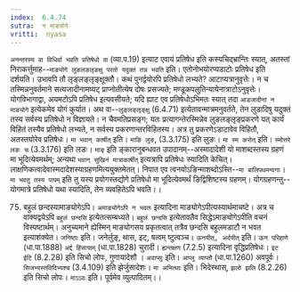 ```yaml
---
index:  6.4.74
sutra:  न माङ्योगे
vritti:  nyasa
---
```


`अनन्तरस्य वा विधिर्वा भवति प्रतिषेधो वा` (व्या.प.19) इत्याट एवायं प्रतिषेध इति कस्यचिद्भ्रान्तिः स्यात्, अतस्तां निराकर्त्तुमाह--`माङ्योगे लुङलङलृङक्षु परतो यदुक्तं तन्न भवति` इति। एतोनोभयोरप्यडाटोः प्रतिषेध इति दर्शयति। उभावपि तौ लृङ्लङ्लृङ्क्षूक्तौ। कथं पुनर्द्वयोरपि प्रतिषेधो लभ्यते? आटाप्यत्रानुवृत्तेः। न च तस्मिन्ननुवर्तमाने सत्यजादीनामष्यट् प्राप्नोतीत्येष दोषः प्रसज्यते; मण्डूकपलुतिन्यायेनात्राटोऽनुवृत्तेः। योगविभागाद्वा, अयमटोऽपि प्रतिषेध इत्यवसीयते; यदि ह्याट एव प्रतिषेधोऽभिमतः स्यात् तदा `आडजादीनां न माङ्योगे` इत्येकमेव योगं कुर्यात।
अथ वा--`लुङ्लङ्लृङ्क्षु` (6.4.71) इत्येतावन्मात्रमनुवर्तते, तेन लुडादिषु यदुक्तं तस्य सर्वस्य प्रतिषेधो न विज्ञायते। न चैवमतिप्रसङ्ग; यतः प्रत्यागन्तेरस्मिन्नेव लुङलङ्लृङ्प्रकरणे यत् कार्यं विहितं तस्यैव प्रतिषेधो लभ्यते, न सर्वस्य प्रकरणान्तरविहितस्य। अत्र तु प्रकरणेऽडाटावेव विहितौ, अतस्तयोरेव प्रतिषेधः।
`मा भवान् कार्षीत्` इति। `माङि लुङ`, (3.3.175) इति लुङः। `मा स्म करोत्` इति। `स्मोत्तरे लङः च` (3.3.176) इति लङः। `माङ्` इति ङ्कारानुबन्धवत उपादानम्--अस्मादादेशी यो माशब्दस्तस्य ग्रहणं मा भूदित्येवमर्थम्; अन्यथा `भवान् सुखिनं मात्राकार्षींत्` इत्यत्रापि प्रतिषेधः स्यादिति केचित्। लाक्षणिकत्वादेवास्मदादेशस्याग्रहणमित्ययुक्तमेतत्। निपात एव त्वनयोऽङिन्माशब्दोऽस्ति--`मा बालिपथमन्वगाः`। `मा भवतु तस्य पापम्` इति तु यस्य प्रयोगस्तद्योगे प्रतिषेधो मा भूदित्येवमर्थं ङिद्विशिष्टस्य ग्रहणम्। योगग्रहणन्तु--योगमात्रे प्रतिषेधो यथा स्यादिति, तेन व्यवहितेऽपि भवति।।

75. बहुलं छन्दस्यामाङ्योगेऽपि।
`अमाङ्योगेऽपि न भवतः` इत्यादिना माङ्योगेऽपीत्यस्यार्थमाचष्टे। अत्र च वाक्यद्वयेऽपि `बहुलं छन्दसि` इत्येतत्सम्बध्यते। `बहुलं छन्दसि` इत्येतावतैव सिद्धेऽमाङ्योगेऽपीति वचनं विस्पष्टार्थम्। अनुच्यमाने ह्येस्मिन् माङ्योगसय प्रकृतत्वात् तत्रैव छन्दसि बहुलमडाटौ न भवत इत्याशंक्येत। `जनिष्ठाः` इति। जनेर्लुङ्, थास, इट्, षत्वम् ष्टुत्वञ्च। `ऊनयीत्, अर्दयीत्` इति। `ऊन परिहाणे` (धा.पा.1888) `अर्द्द हिंसायाम्` (धा.पा.1828) चुरादी। `ह्यन्तक्षण` (7.2.5) इत्यादिना वृद्धिप्रतिषेधः। `इट ईटि` (8.2.28) इति सिचो लोपः, गुणायादेशौ । `अवाप्सुः` इति। `आप्लु व्याप्तौ` (धा.पा.1260) अवपूर्वः। `सिजभ्यस्तविदिभ्यश्च` (3.4.109) इति झेर्जुसादेशः। `मा अभित्थाः` इति। भिदेस्थास्, `झलो झलि` (8.2.26) इति सिचो लोपः। `माऽऽवः` इति। पूर्वमेव व्युत्पादितम्।।

